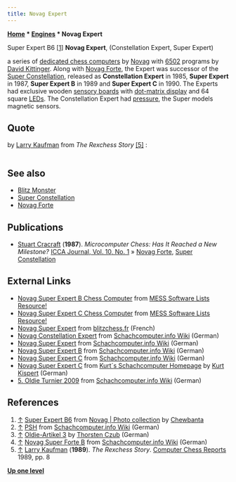 ```yaml
---
title: Novag Expert
---
```

**[Home](Home "Home") \* [Engines](Engines "Engines") \* Novag Expert**



 [](http://www.flickr.com/photos/10261668@N05/858168317/in/set-72157600922171918) Super Expert B6 <a id="cite-note-1" href="#cite-ref-1">[1]</a> 
**Novag Expert**, (Constellation Expert, Super Expert)  

a series of [dedicated chess computers](Dedicated_Chess_Computers "Dedicated Chess Computers") by [Novag](Novag "Novag") with [6502](6502 "6502") programs by [David Kittinger](David_Kittinger "David Kittinger"). Along with [Novag Forte](Novag_Forte "Novag Forte"), the Expert was successor of the [Super Constellation](Super_Constellation "Super Constellation"), released as **Constellation Expert** in 1985, **Super Expert** in 1987, **Super Expert B** in 1989 and **Super Expert C** in 1990. The Experts had exclusive wooden [sensory boards](Sensory_Board "Sensory Board") with [dot-matrix display](https://en.wikipedia.org/wiki/Dot-matrix_display) and 64 square [LEDs](https://en.wikipedia.org/wiki/Light-emitting_diode). The Constellation Expert had [pressure](https://en.wikipedia.org/wiki/Pressure_sensor), the Super models magnetic sensors. 



## Quote


by [Larry Kaufman](Larry_Kaufman "Larry Kaufman") from *The Rexchess Story* <a id="cite-note-5" href="#cite-ref-5">[5]</a> :




```C++The next step forward came when [Novag's](Novag "Novag") [Dave Kittinger](David_Kittinger "David Kittinger"), [Don](Don_Dailey "Don Dailey") and I jointly worked out how to do an effective [selective](Selectivity "Selectivity") [search](Search "Search") program. Dave put these ideas into the Super Expert B and [Super Forte B](Novag_Forte "Novag Forte"), while Don and I put them into [Rex](Rex "Rex"). 

```

## See also


* [Blitz Monster](Blitz_Monster "Blitz Monster")
* [Super Constellation](Super_Constellation "Super Constellation")
* [Novag Forte](Novag_Forte "Novag Forte")


## Publications


* [Stuart Cracraft](Stuart_Cracraft "Stuart Cracraft") (**1987**). *Microcomputer Chess: Has It Reached a New Milestone?* [ICCA Journal, Vol. 10, No. 1](ICGA_Journal#10_1 "ICGA Journal") » [Novag Forte](Novag_Forte "Novag Forte"), [Super Constellation](Super_Constellation "Super Constellation")


## External Links


* [Novag Super Expert B Chess Computer](http://www.progettoemma.net/mess/system.php?machine=sexpertb) from [MESS Software Lists Resource!](http://www.progettoemma.net/mess/index.html)
* [Novag Super Expert C Chess Computer](http://www.progettoemma.net/mess/system.php?machine=sexpertc) from [MESS Software Lists Resource!](http://www.progettoemma.net/mess/index.html)
* [Novag Super Expert](http://blitzchess.fr/fr/jeuxdes7familles/novag/superexpertstyle/) from [blitzchess.fr](http://www.blitzchess.fr/fr/index.php) (French)
* [Novag Constellation Expert](http://www.schach-computer.info/wiki/index.php/Novag_Constellation_Expert) from [Schachcomputer.info Wiki](http://www.schach-computer.info/wiki/index.php/Hauptseite_En) (German)
* [Novag Super Expert](http://www.schach-computer.info/wiki/index.php/Novag_Super_Expert) from [Schachcomputer.info Wiki](http://www.schach-computer.info/wiki/index.php/Hauptseite_En) (German)
* [Novag Super Expert B](http://www.schach-computer.info/wiki/index.php/Novag_Super_Expert_B) from [Schachcomputer.info Wiki](http://www.schach-computer.info/wiki/index.php/Hauptseite_En) (German)
* [Novag Super Expert C](http://www.schach-computer.info/wiki/index.php/Novag_Super_Expert_C) from [Schachcomputer.info Wiki](http://www.schach-computer.info/wiki/index.php/Hauptseite_En) (German)
* [Novag Super Expert C](http://www.schachcomputer.at/meiex.htm) from [Kurt´s Schachcomputer Homepage](http://www.schachcomputer.at/index.htm) by [Kurt Kispert](Kurt_Kispert "Kurt Kispert") (German)
* [5. Oldie Turnier 2009](http://www.schach-computer.info/wiki/index.php/5._Oldie_Turnier_2009) from [Schachcomputer.info Wiki](http://www.schach-computer.info/wiki/index.php/Hauptseite_En) (German)


## References


1. <a id="cite-ref-1" href="#cite-note-1">↑</a> [Super Expert B6](http://www.flickr.com/photos/10261668@N05/858168317/in/set-72157600922171918) from [Novag | Photo collection](http://www.flickr.com/photos/10261668@N05/sets/72157600922171918/page2/) by [Chewbanta](Steve_Blincoe "Steve Blincoe")
2. <a id="cite-ref-2" href="#cite-note-2">↑</a> [PSH](http://www.schach-computer.info/wiki/index.php/PSH) from [Schachcomputer.info Wiki](http://www.schach-computer.info/wiki/index.php/Hauptseite_En) (German)
3. <a id="cite-ref-3" href="#cite-note-3">↑</a> [Oldie-Artikel 3](http://thorstenczub.de/oldie3.html) by [Thorsten Czub](Thorsten_Czub "Thorsten Czub") (German)
4. <a id="cite-ref-4" href="#cite-note-4">↑</a> [Novag Super Forte B](http://www.schach-computer.info/wiki/index.php/Novag_Super_Forte_B) from [Schachcomputer.info Wiki](http://www.schach-computer.info/wiki/index.php/Hauptseite_En) (German)
5. <a id="cite-ref-5" href="#cite-note-5">↑</a> [Larry Kaufman](Larry_Kaufman "Larry Kaufman") (**1989**). *The Rexchess Story*. [Computer Chess Reports](Computer_Chess_Reports "Computer Chess Reports") 1989, pp. 8

**[Up one level](Engines "Engines")**







 
